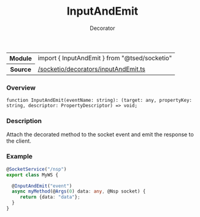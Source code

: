 
<header class="symbol-info-header"><h1 id="inputandemit">InputAndEmit</h1><label class="symbol-info-type-label decorator">Decorator</label></header>
<!-- summary -->
<section class="symbol-info"><table class="is-full-width"><tbody><tr><th>Module</th><td><div class="lang-typescript"><span class="token keyword">import</span> { InputAndEmit }&nbsp;<span class="token keyword">from</span>&nbsp;<span class="token string">"@tsed/socketio"</span></div></td></tr><tr><th>Source</th><td><a href="https://github.com/Romakita/ts-express-decorators/blob/v4.10.3/src//socketio/decorators/inputAndEmit.ts#L0-L0">/socketio/decorators/inputAndEmit.ts</a></td></tr></tbody></table></section>
<!-- overview -->


### Overview


<pre><code class="typescript-lang ">function <span class="token function">InputAndEmit</span><span class="token punctuation">(</span>eventName<span class="token punctuation">:</span> <span class="token keyword">string</span><span class="token punctuation">)</span><span class="token punctuation">:</span> <span class="token punctuation">(</span>target<span class="token punctuation">:</span> <span class="token keyword">any</span><span class="token punctuation">,</span> propertyKey<span class="token punctuation">:</span> <span class="token keyword">string</span><span class="token punctuation">,</span> descriptor<span class="token punctuation">:</span> PropertyDescriptor<span class="token punctuation">)</span> => <span class="token keyword">void</span><span class="token punctuation">;</span></code></pre>


<!-- Parameters -->

<!-- Description -->


### Description

Attach the decorated method to the socket event and emit the response to the client.

### Example

```typescript
@SocketService("/nsp")
export class MyWS {

  @InputAndEmit("event")
  async myMethod(@Args(0) data: any, @Nsp socket) {
     return {data: "data"};
  }
}
```

<!-- Members -->

